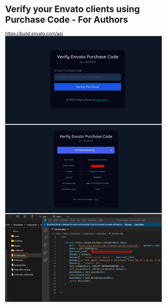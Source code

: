 # Verify your Envato clients using Purchase Code - For Authors
https://build.envato.com/api
![](screenshot/screenshot_1.png)
![](screenshot/screenshot_2.png)
![](screenshot/screenshot_3.png)
